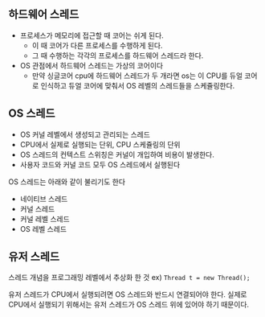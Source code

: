 ## 하드웨어 스레드
- 프로세스가 메모리에 접근할 때 코어는 쉬게 된다.
	- 이 때 코어가 다른 프로세스를 수행하게 된다.
	- 그 때 수행하는 각각의 프로세스를 하드웨어 스레드라 한다.
- OS 관점에서 하드웨어 스레드는 가상의 코어이다
	- 만약 싱글코어 cpu에 하드웨어 스레드가 두 개라면 os는 이 CPU를 듀얼 코어로 인식하고 듀얼 코어에 맞춰서 OS 레벨의 스레드들을 스케쥴링한다.
## OS 스레드
- OS 커널 레벨에서 생성되고 관리되는 스레드
- CPU에서 실제로 실행되는 단위, CPU 스케쥴링의 단위
- OS 스레드의 컨텍스트 스위칭은 커널이 개입하여 비용이 발생한다.
- 사용자 코드와 커널 코드 모두 OS 스레드에서 실행된다
 
 OS 스레드는 아래와 같이 불리기도 한다
 - 네이티브 스레드
 - 커널 스레드
 - 커널 레벨 스레드
 - OS 레벨 스레드
## 유저 스레드
스레드 개념을 프로그래밍 레벨에서 추상화 한 것
ex) `Thread t = new Thread();`

유저 스레드가 CPU에서 실행되려면 OS 스레드와 반드시 연결되어야 한다.
실제로 CPU에서 실행되기 위해서는 유저 스레드가 OS 스레드 위에 있어야 하기 때문이다.